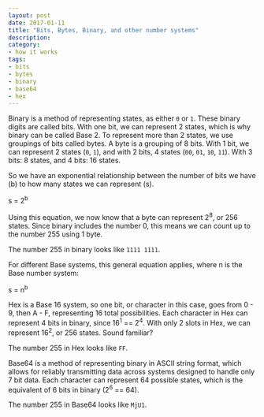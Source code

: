 ```yaml
---
layout: post
date: 2017-01-11
title: "Bits, Bytes, Binary, and other number systems"
description: 
category:
- how it works
tags:
- bits
- bytes
- binary
- base64
- hex
---
```


Binary is a method of representing states, as either `0` or `1`. These binary digits are called bits. With one bit, we can represent 2 states, which is why binary can be called Base 2. To represent more than 2 states, we use groupings of bits called bytes. A byte is a grouping of 8 bits. With 1 bit, we can represent 2 states (`0`, `1`), and with 2 bits, 4 states (`00`, `01`, `10`, `11`). With 3 bits: 8 states, and 4 bits: 16 states. 

So we have an exponential relationship between the number of bits we have (b) to how many states we can represent (s). 

s = 2<sup>b</sup>

Using this equation, we now know that a byte can represent 2<sup>8</sup>, or 256 states. Since binary includes the number 0, this means we can count up to the number 255 using 1 byte.

The number 255 in binary looks like `1111 1111`.

For different Base systems, this general equation applies, where n is the Base number system:

s = n<sup>b</sup>

Hex is a Base 16 system, so one bit, or character in this case, goes from 0 - 9, then A - F, representing 16 total possibilities. Each character in Hex can represent 4 bits in binary, since 16<sup>1</sup> == 2<sup>4</sup>. With only 2 slots in Hex, we can represent 16<sup>2</sup>, or 256 states. Sound familiar? 

The number 255 in Hex looks like `FF`.

Base64 is a method of representing binary in ASCII string format, which allows for reliably transmitting data across systems designed to handle only 7 bit data. Each character can represent 64 possible states, which is the equivalent of 6 bits in binary (2<sup>6</sup> == 64). 

The number 255 in Base64 looks like `MjU1`.


